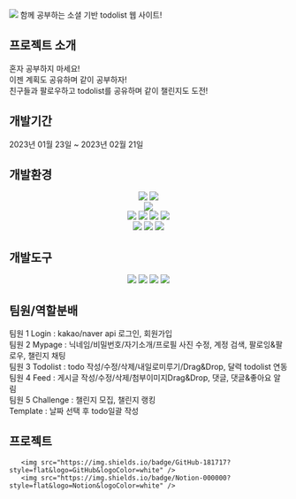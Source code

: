 <img src="https://capsule-render.vercel.app/api?type=waving&color=auto&height=130&section=header&text=Lemong_Project&fontSize=50" />
함께 공부하는 소셜 기반 todolist 웹 사이트!  
  
## 프로젝트 소개
혼자 공부하지 마세요!  
이젠 계획도 공유하며 같이 공부하자!  
친구들과 팔로우하고 todolist를 공유하며 같이 챌린지도 도전! 

## 개발기간
2023년 01월 23일 ~ 2023년 02월 21일  
       
## 개발환경
<div align="center">
       <img src="https://img.shields.io/badge/Java-007396?style=flat&logo=Java&logoColor=white" />
       <img src="https://img.shields.io/badge/Spring-6DB33F?style=flat&logo=Spring&logoColor=white" /><br>
       <img src="https://img.shields.io/badge/Oracle-F80000?style=flat&logo=Oracle SQL&logoColor=white" /><br>
       <img src="https://img.shields.io/badge/HTML5-E34F26?style=flat&logo=HTML5&logoColor=white" />
       <img src="https://img.shields.io/badge/CSS3-1572B6?style=flat&logo=CSS3&logoColor=white" />  
       <img src="https://img.shields.io/badge/React-61DAFB?style=flat&logo=React&logoColor=white" />
       <img src="https://img.shields.io/badge/Redux-764ABC?style=flat&logo=Redux&logoColor=white" /><br>     
       <img src="https://img.shields.io/badge/Apache Tomcat-F8DC75?style=flat&logo=Apache Tomcat&logoColor=white" />     
       <img src="https://img.shields.io/badge/Amazon AWS-232F3E?style=flat&logo=Amazon AWS&logoColor=white" />     
       <img src="https://img.shields.io/badge/Docker-2496ED?style=flat&logo=Docker&logoColor=white" />     
</div>  

## 개발도구
<div align="center">
       <img src="https://img.shields.io/badge/IntelliJ IDEA-000000?style=flat&logo=IntelliJ IDEA&logoColor=white" /> 
       <img src="https://img.shields.io/badge/Visual Studio Code-007ACC?style=flat&logo=Visual Studio Code&logoColor=white" /> 
       <img src="https://img.shields.io/badge/GitHub-181717?style=flat&logo=GitHub&logoColor=white" />
       <img src="https://img.shields.io/badge/Notion-000000?style=flat&logo=Notion&logoColor=white" />
</div>

## 팀원/역할분배
팀원 1  Login : kakao/naver api 로그인, 회원가입  
팀원 2  Mypage : 닉네임/비밀번호/자기소개/프로필 사진 수정, 계정 검색, 팔로잉&팔로우, 챌린지 채팅  
팀원 3  Todolist : todo 작성/수정/삭제/내일로미루기/Drag&Drop, 달력 todolist 연동  
팀원 4  Feed : 게시글 작성/수정/삭제/첨부이미지Drag&Drop, 댓글, 댓글&좋아요 알림  
팀원 5  Challenge : 챌린지 모집, 챌린지 랭킹  
        Template : 날짜 선택 후 todo일괄 작성
        
## 프로젝트 
       <img src="https://img.shields.io/badge/GitHub-181717?style=flat&logo=GitHub&logoColor=white" />
       <img src="https://img.shields.io/badge/Notion-000000?style=flat&logo=Notion&logoColor=white" />


